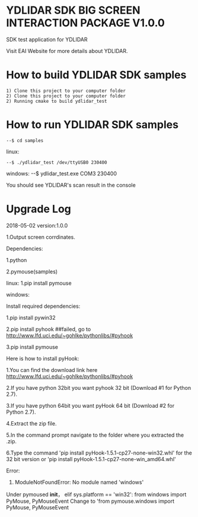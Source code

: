 YDLIDAR SDK BIG SCREEN INTERACTION PACKAGE V1.0.0
=====================================================================

SDK test application for YDLIDAR

Visit EAI Website for more details about YDLIDAR.

How to build YDLIDAR SDK samples
=====================================================================
    1) Clone this project to your computer folder
    2) Clone this project to your computer folder
    2) Running cmake to build ydlidar_test
    
How to run YDLIDAR SDK samples
=====================================================================
    --$ cd samples

linux:

    --$ ./ydlidar_test /dev/ttyUSB0 230400

windows:
    --$ ydlidar_test.exe COM3 230400

You should see YDLIDAR's scan result in the console


Upgrade Log
=====================================================================

2018-05-02 version:1.0.0

   1.Output screen corrdinates.

Dependencies:

1.python 

2.pymouse(samples)

linux:
   1.pip install pymouse


windows:

Install required dependencies:

   1.pip install pywin32
  
   2.pip install pyhook ##failed, go to http://www.lfd.uci.edu/~gohlke/pythonlibs/#pyhook

   3.pip install pymouse

Here is how to install pyHook:

   1.You can find the download link here http://www.lfd.uci.edu/~gohlke/pythonlibs/#pyhook

   2.If you have python 32bit you want pyhook 32 bit (Download #1 for Python 2.7).

   3.If you have python 64bit you want pyHook 64 bit (Download #2 for Python 2.7).

   4.Extract the zip file.

   5.In the command prompt navigate to the folder where you extracted the .zip.

   6.Type the command 'pip install pyHook-1.5.1-cp27-none-win32.whl' for the 32 bit version or 'pip install pyHook-1.5.1-cp27-none-win_amd64.whl'


Error:

   1. ModuleNotFoundError: No module named 'windows'

   Under pymoused __init__，
	elif sys.platform == 'win32':
		from windows import PyMouse, PyMouseEvent
   Change to 'from pymouse.windows import PyMouse, PyMouseEvent

